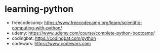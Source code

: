 # learning-python

  - freecodecamp: https://www.freecodecamp.org/learn/scientific-computing-with-python/
  - udemy: https://www.udemy.com/course/complete-python-bootcamp/
  - codingbat: https://codingbat.com/python
  - codewars: https://www.codewars.com
